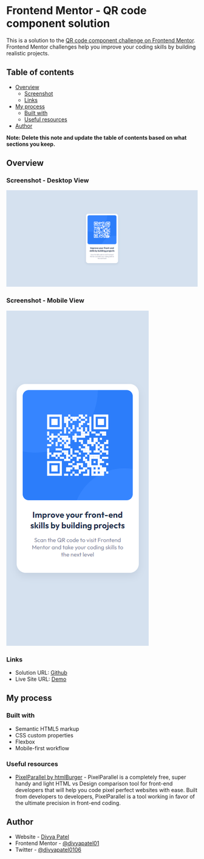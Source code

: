 # Frontend Mentor - QR code component solution

This is a solution to the [QR code component challenge on Frontend Mentor](https://www.frontendmentor.io/challenges/qr-code-component-iux_sIO_H). Frontend Mentor challenges help you improve your coding skills by building realistic projects. 

## Table of contents

- [Overview](#overview)
  - [Screenshot](#screenshot)
  - [Links](#links)
- [My process](#my-process)
  - [Built with](#built-with)
  - [Useful resources](#useful-resources)
- [Author](#author)

**Note: Delete this note and update the table of contents based on what sections you keep.**

## Overview

### Screenshot - Desktop View

![Desktop View](/screenshots/desktop-view.png "Desktop View")

### Screenshot - Mobile View

![Mobile View](/screenshots/mobile-view.png "Desktop View")

### Links

- Solution URL: [Github](https://github.com/divyapatel01/qr-code-component)
- Live Site URL: [Demo](https://code-with-d-qr-code-component.netlify.app/)

## My process

### Built with

- Semantic HTML5 markup
- CSS custom properties
- Flexbox
- Mobile-first workflow

### Useful resources

- [PixelParallel by htmlBurger](https://chrome.google.com/webstore/detail/pixelparallel-by-htmlburg/iffnoibnepbcloaaagchjonfplimpkob) - PixelParallel is a completely free, super handy and light HTML vs Design comparison tool for front-end developers that will help you code pixel perfect websites with ease. 
Built from developers to developers, PixelParallel is a tool working in favor of the ultimate precision in front-end coding.

## Author

- Website - [Divya Patel](https://github.com/divyapatel01)
- Frontend Mentor - [@divyapatel01](https://www.frontendmentor.io/profile/divyapatel01)
- Twitter - [@divyapatel0106](https://www.twitter.com/divyapatel0106)
